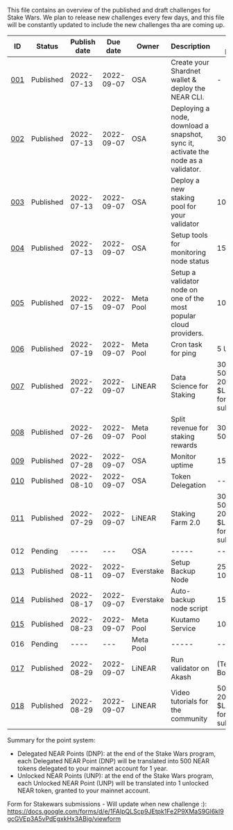 This file contains an overview of the published and draft challenges for Stake Wars. We plan to release new challenges every few days, and this file will be constantly updated to include the new challenges tha are coming up.

| ID                                                                       | Status    | Publish date | Due date   | Owner     | Description                                                                       | Max points                                                | Type     | Target network |
| ------------------------------------------------------------------------ | --------- | ------------ | ---------- | --------- | --------------------------------------------------------------------------------- | --------------------------------------------------------- | -------- | -------------- |
| [001](https://github.com/near/stakewars-iii/blob/main/challenges/001.md) | Published | 2022-07-13   | 2022-09-07 | OSA       | Create your Shardnet wallet & deploy the NEAR CLI.                                | \-                                                        | Core     | Shardnet       |
| [002](https://github.com/near/stakewars-iii/blob/main/challenges/002.md) | Published | 2022-07-13   | 2022-09-07 | OSA       | Deploying a node, download a snapshot, sync it, activate the node as a validator. | 30 UNP                                                    | Core     | Shardnet       |
| [003](https://github.com/near/stakewars-iii/blob/main/challenges/003.md) | Published | 2022-07-13   | 2022-09-07 | OSA       | Deploy a new staking pool for your validator                                      | 10 UNP                                                    | Core     | Shardnet       |
| [004](https://github.com/near/stakewars-iii/blob/main/challenges/004.md) | Published | 2022-07-13   | 2022-09-07 | OSA       | Setup tools for monitoring node status                                            | 15 UNP                                                    | Core     | Shardnet       |
| [005](https://github.com/near/stakewars-iii/blob/main/challenges/005.md) | Published | 2022-07-15   | 2022-09-07 | Meta Pool | Setup a validator node on one of the most popular cloud providers.                | 10 DNP                                                    | Optional | Shardnet       |
| [006](https://github.com/near/stakewars-iii/blob/main/challenges/006.md) | Published | 2022-07-19   | 2022-09-07 | Meta Pool | Cron task for ping                                                                | 5 UNP                                                     | Core     | Shardnet       |
| [007](https://github.com/near/stakewars-iii/blob/main/challenges/007.md) | Published | 2022-07-22   | 2022-09-07 | LiNEAR    | Data Science for Staking                                                          | 30 DNP<br>50 UNP<br>200USD in $LiNEAR for best submission | Optional | Shardnet       |
| [008](https://github.com/near/stakewars-iii/blob/main/challenges/008.md) | Published | 2022-07-26   | 2022-09-07 | Meta Pool | Split revenue for staking rewards                                                 | 30 DNP<br>50 UNP                                          | Optional | Shardnet       |
| [009](https://github.com/near/stakewars-iii/blob/main/challenges/009.md) | Published | 2022-07-28   | 2022-09-07 | OSA       | Monitor uptime                          | 15 UNP                                                   | Core     | Shardnet       |
| [010](https://github.com/near/stakewars-iii/blob/main/challenges/010.md) | Published | 2022-08-10   | 2022-09-07 | OSA       | Token Delegation                          | ---                                                    | Core     | Shardnet       |
| [011](https://github.com/near/stakewars-iii/blob/main/challenges/011.md) | Published | 2022-07-29   | 2022-09-07 | LiNEAR       | Staking Farm 2.0                       | 30 DNP<br>50 UNP<br>200USD in $LiNEAR for best submission            | optional     | Shardnet       |
| 012 | Pending | ----  | --- | OSA      | -----                      | -----                 | ----     | Shardnet       |
| [013](https://github.com/near/stakewars-iii/blob/main/challenges/013.md) | Published | 2022-08-11   | 2022-09-07 | Everstake      | Setup Backup Node                       | 25 UNP<br>10 DNP                 | Optional     | Shardnet       |
| [014](https://github.com/near/stakewars-iii/blob/main/challenges/014.md)| Published | 2022-08-17  | 2022-09-07 | Everstake      | Auto-backup node script                      | 15 DNP                 | Optional     | Shardnet       |
| [015](https://github.com/near/stakewars-iii/blob/main/challenges/015.md) | Published | 2022-08-23   | 2022-09-07 | Meta Pool      | Kuutamo Service                       | 10 DNP                                                   | optional     | Shardnet       |
| 016 | Pending | ----  | --- | Meta Pool      | -----                      | -----                 | ----     | Shardnet       |
| [017](https://github.com/near/stakewars-iii/blob/main/challenges/017.md) | Published | 2022-08-29   | 2022-09-07 | LiNEAR      | Run validator on Akash                       | (Testnet Bounty) | optional     | *Testnet* |
| [018](https://github.com/near/stakewars-iii/blob/main/challenges/community-002.md) | Published | 2022-08-29   | 2022-09-07 | LiNEAR      | Video tutorials for the community          | 50 UNP<br>200USD in $LiNEAR for best submission | optional     | Shardnet       |

Summary for the point system:
* Delegated NEAR Points (DNP): at the end of the Stake Wars program, each Delegated NEAR Point (DNP) will be translated into 500 NEAR tokens delegated to your mainnet account for 1 year.
* Unlocked NEAR Points (UNP): at the end of the Stake Wars program, each Unlocked NEAR Point (UNP) will be translated into 1 unlocked NEAR token, granted to your mainnet account.

Form for Stakewars submissions - Will update when new challenge :): https://docs.google.com/forms/d/e/1FAIpQLScp9JEtpk1Fe2P9XMaS9Gl6kl9gcGVEp3A5vPdEgxkHx3ABjg/viewform
